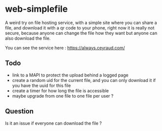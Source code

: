 # web-simplefile
A weird try on file hosting service, with a simple site where you can share a file, and download it with a qr code to your phone, right now it is really not secure, because anyone can change the file how they want but anyone can also download the file.

You can see the service here : https://always.ceyraud.com/
## Todo
- link to a MAPI to protect the upload behind a logged page
- create a random uid for the current file, and you can only download it if you have the uuid for this file
- create a timer for how long the file is accessible
- maybe upgrade from one file to one file per user ?

## Question

Is it an issue if everyone can download the file ? 
